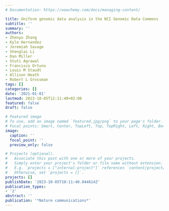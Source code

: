 ```yaml
---
# Documentation: https://wowchemy.com/docs/managing-content/

title: Uniform genomic data analysis in the NCI Genomic Data Commons
subtitle: ''
summary: ''
authors:
- Zhenyu Zhang
- Kyle Hernandez
- Jeremiah Savage
- Shenglai Li
- Dan Miller
- Stuti Agrawal
- Francisco Ortuno
- Louis M Staudt
- Allison Heath
- Robert L Grossman
tags: []
categories: []
date: '2021-01-01'
lastmod: 2023-10-05T12:11:40+02:00
featured: false
draft: false

# Featured image
# To use, add an image named `featured.jpg/png` to your page's folder.
# Focal points: Smart, Center, TopLeft, Top, TopRight, Left, Right, BottomLeft, Bottom, BottomRight.
image:
  caption: ''
  focal_point: ''
  preview_only: false

# Projects (optional).
#   Associate this post with one or more of your projects.
#   Simply enter your project's folder or file name without extension.
#   E.g. `projects = ["internal-project"]` references `content/project/deep-learning/index.md`.
#   Otherwise, set `projects = []`.
projects: []
publishDate: '2023-10-05T10:11:40.044614Z'
publication_types:
- '2'
abstract: ''
publication: '*Nature communications*'
---
```

